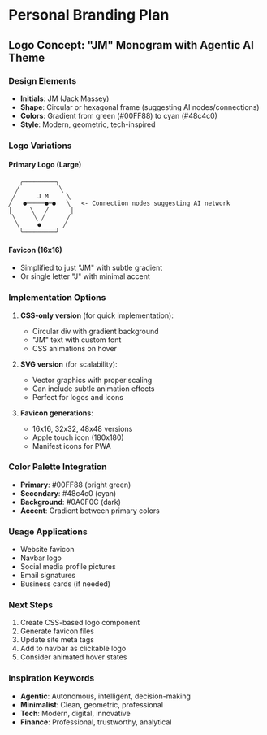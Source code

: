 # Personal Branding Plan

## Logo Concept: "JM" Monogram with Agentic AI Theme

### Design Elements
- **Initials**: JM (Jack Massey)
- **Shape**: Circular or hexagonal frame (suggesting AI nodes/connections)
- **Colors**: Gradient from green (#00FF88) to cyan (#48c4c0)
- **Style**: Modern, geometric, tech-inspired

### Logo Variations

#### Primary Logo (Large)
```
   ╭─────────╮
  ╱           ╲
 ╱      J M     ╲
╱   ●─────●─●   ╲   <- Connection nodes suggesting AI network
│     ╲   ╱      │
 ╲     ╲ ╱      ╱
  ╲     ●      ╱
   ╰─────────╯
```

#### Favicon (16x16)
- Simplified to just "JM" with subtle gradient
- Or single letter "J" with minimal accent

### Implementation Options

1. **CSS-only version** (for quick implementation):
   - Circular div with gradient background
   - "JM" text with custom font
   - CSS animations on hover

2. **SVG version** (for scalability):
   - Vector graphics with proper scaling
   - Can include subtle animation effects
   - Perfect for logos and icons

3. **Favicon generations**:
   - 16x16, 32x32, 48x48 versions
   - Apple touch icon (180x180)
   - Manifest icons for PWA

### Color Palette Integration
- **Primary**: #00FF88 (bright green)
- **Secondary**: #48c4c0 (cyan)
- **Background**: #0A0F0C (dark)
- **Accent**: Gradient between primary colors

### Usage Applications
- Website favicon
- Navbar logo
- Social media profile pictures
- Email signatures
- Business cards (if needed)

### Next Steps
1. Create CSS-based logo component
2. Generate favicon files
3. Update site meta tags
4. Add to navbar as clickable logo
5. Consider animated hover states

### Inspiration Keywords
- **Agentic**: Autonomous, intelligent, decision-making
- **Minimalist**: Clean, geometric, professional
- **Tech**: Modern, digital, innovative
- **Finance**: Professional, trustworthy, analytical
